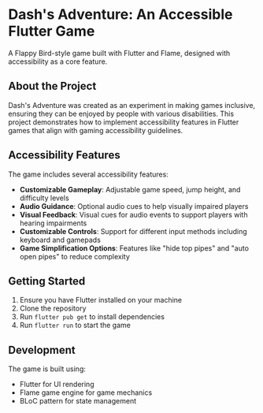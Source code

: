 # Dash's Adventure: An Accessible Flutter Game

A Flappy Bird-style game built with Flutter and Flame, designed with accessibility as a core feature.

## About the Project

Dash's Adventure was created as an experiment in making games inclusive, ensuring they can be enjoyed by people with various disabilities. This project demonstrates how to implement accessibility features in Flutter games that align with gaming accessibility guidelines.

## Accessibility Features

The game includes several accessibility features:

- **Customizable Gameplay**: Adjustable game speed, jump height, and difficulty levels
- **Audio Guidance**: Optional audio cues to help visually impaired players
- **Visual Feedback**: Visual cues for audio events to support players with hearing impairments
- **Customizable Controls**: Support for different input methods including keyboard and gamepads
- **Game Simplification Options**: Features like "hide top pipes" and "auto open pipes" to reduce complexity

## Getting Started

1. Ensure you have Flutter installed on your machine
2. Clone the repository
3. Run `flutter pub get` to install dependencies
4. Run `flutter run` to start the game

## Development

The game is built using:
- Flutter for UI rendering
- Flame game engine for game mechanics
- BLoC pattern for state management